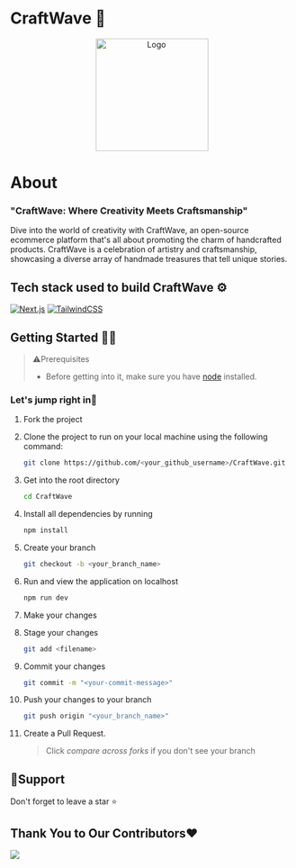 # CraftWave 🚀

<p align="center"><Link href="/"><img src="https://github.com/AbhiPatel10/CraftWave/assets/76242769/3f68b4cb-6d73-4e1a-8cae-f5a4a55a8624" title="Logo" alt="Logo" height="200px"/><Link/></p>
<div align="center">
</div>

# About
### "CraftWave: Where Creativity Meets Craftsmanship"

Dive into the world of creativity with CraftWave, an open-source ecommerce platform that's all about promoting the charm of handcrafted products. CraftWave is a celebration of artistry and craftsmanship, showcasing a diverse array of handmade treasures that tell unique stories.

## Tech stack used to build CraftWave ⚙️

[![Next.js](https://img.shields.io/badge/next.js-%2320232a.svg?style=for-the-badge&logo=next.js&logoColor=%2361DAFB)](https://nextjs.org/) [![TailwindCSS](https://img.shields.io/badge/Tailwind_CSS-%23326ce9.svg?style=for-the-badge&logo=tailwindcss&logoColor=white)](https://tailwindcss.com/)

## Getting Started 👩‍💻

> ⚠️Prerequisites
>
> - Before getting into it, make sure you have [node](https://nodejs.org/en/download) installed.

### Let's jump right in🌟

1. Fork the project
2. Clone the project to run on your local machine using the following command:

   ```sh
   git clone https://github.com/<your_github_username>/CraftWave.git
   ```

3. Get into the root directory

   ```sh
   cd CraftWave
   ```

4. Install all dependencies by running

   ```sh
   npm install
   ```

5. Create your branch

   ```sh
   git checkout -b <your_branch_name>
   ```

6. Run and view the application on localhost

   ```sh
   npm run dev
   ```

7. Make your changes

8. Stage your changes

   ```sh
   git add <filename>
   ```

9. Commit your changes

   ```sh
   git commit -m "<your-commit-message>"
   ```

10. Push your changes to your branch

    ```sh
    git push origin "<your_branch_name>"
    ```

11. Create a Pull Request.

    > Click _compare across forks_ if you don't see your branch


## 🙏Support

Don't forget to leave a star ⭐️

## Thank You to Our Contributors❤️

<Link href="https://github.com/AbhiPatel10/CraftWave/graphs/contributors">
  <img src="https://contrib.rocks/image?repo=AbhiPatel10/CraftWave" />
<Link/>

